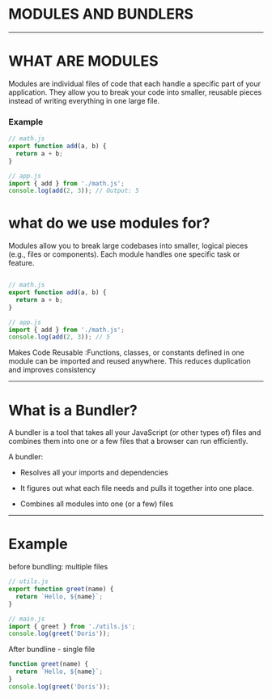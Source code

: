 
# MODULES AND BUNDLERS

---

# WHAT ARE MODULES

Modules are individual files of code that each handle a specific part of your application. They allow you to break your code into smaller, reusable pieces instead of writing everything in one large file.

### Example


```js
// math.js
export function add(a, b) {
  return a + b;
}

// app.js
import { add } from './math.js';
console.log(add(2, 3)); // Output: 5
```

# what do we use modules for?

Modules allow you to break large codebases into smaller, logical pieces (e.g., files or components).
Each module handles one specific task or feature.

```js

// math.js
export function add(a, b) {
  return a + b;
}

// app.js
import { add } from './math.js';
console.log(add(2, 3)); // 5
```

Makes Code Reusable :Functions, classes, or constants defined in one module can be imported and reused anywhere. This reduces duplication and improves consistency

---

# What is a Bundler? 
A bundler is a tool that takes all your JavaScript (or other types of) files and combines them into one or a few files that a browser can run efficiently.

A bundler:

- Resolves all your imports and dependencies

- It figures out what each file needs and pulls it together into one place.

- Combines all modules into one (or a few) files

---

# Example 

before bundling: multiple files

```js
// utils.js
export function greet(name) {
  return `Hello, ${name}`;
}

// main.js
import { greet } from './utils.js';
console.log(greet('Doris'));
```

After bundline - single file

```js
function greet(name) {
  return `Hello, ${name}`;
}
console.log(greet('Doris'));
```